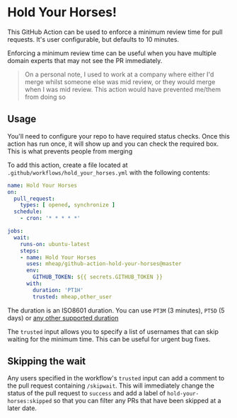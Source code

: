 # Hold Your Horses!

This GitHub Action can be used to enforce a minimum review time for pull requests. It's user configurable, but defaults to 10 minutes.

Enforcing a minimum review time can be useful when you have multiple domain experts that may not see the PR immediately.

> On a personal note, I used to work at a company where either I'd merge whilst someone else was mid review, or they would merge when I was mid review. This action would have prevented me/them from doing so

## Usage

You'll need to configure your repo to have required status checks. Once this action has run once, it will show up and you can check the required box. This is what prevents people from merging

To add this action, create a file located at `.github/workflows/hold_your_horses.yml` with the following contents:

```yaml
name: Hold Your Horses
on:
  pull_request:
    types: [ opened, synchronize ]
  schedule:
    - cron: '* * * * *'

jobs:
  wait:
    runs-on: ubuntu-latest
    steps:
    - name: Hold Your Horses
      uses: mheap/github-action-hold-your-horses@master
      env:
        GITHUB_TOKEN: ${{ secrets.GITHUB_TOKEN }}
      with:
        duration: 'PT1H'
        trusted: mheap,other_user
```

The duration is an ISO8601 duration. You can use `PT3M` (3 minutes), `PT5D` (5 days) or [any other supported duration](https://en.wikipedia.org/wiki/ISO_8601#Durations)

The `trusted` input allows you to specify a list of usernames that can skip waiting for the minimum time. This can be useful for urgent bug fixes.

## Skipping the wait

Any users specified in the workflow's `trusted` input can add a comment to the pull request containing `/skipwait`. This will immediately change the status of the pull request to `success` and add a label of `hold-your-horses:skipped` so that you can filter any PRs that have been skipped at a later date.
